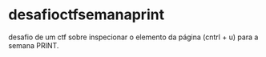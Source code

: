 # desafioctfsemanaprint
desafio de um ctf sobre inspecionar o elemento da página (cntrl + u) para a semana PRINT.
